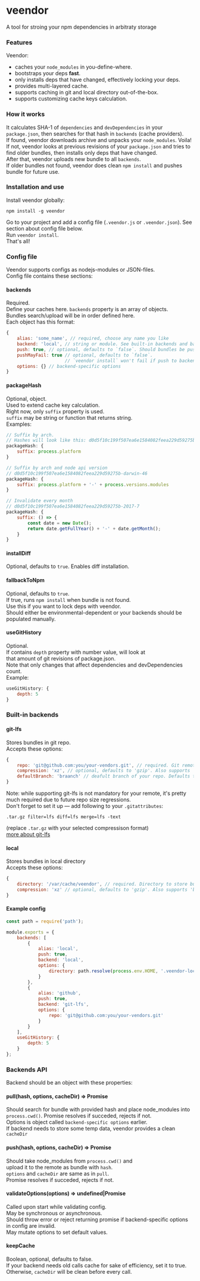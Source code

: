 # veendor
A tool for stroing your npm dependencies in arbitraty storage

### Features
Veendor: 
* caches your `node_modules` in you-define-where.
* bootstraps your deps **fast**. 
* only installs deps that have changed, effectively locking your deps.
* provides multi-layered cache.
* supports caching in git and local directory out-of-the-box.
* supports customizing cache keys calculation.

### How it works
It calculates SHA-1 of `dependencies` and `devDependencies` in your `package.json`,
then searches for that hash in `backends` (cache providers).  
If found, veendor downloads archive and unpacks your `node_modules`. Voila!  
If not, veendor looks at previous revisions of your `package.json` and
tries to find older bundles, then installs only deps that have changed.  
After that, veendor uploads new bundle to all `backends`.   
If older bundles not found, veendor does clean `npm install` and
pushes bundle for future use.

### Installation and use
Install veendor globally:
```
npm install -g veendor
```

Go to your project and add a config file (`.veendor.js` or `.veendor.json`).
See section about config file below.  
Run `veendor install`.  
That's all!

### Config file
Veendor supports configs as nodejs-modules or JSON-files.  
Config file contains these sections:

#### backends
Required.  
Define your caches here. `backends` property is an array of objects.  
Bundles search/upload will be in order defined here.  
Each object has this format: 
```js
{
    alias: 'some_name', // required, choose any name you like
    backend: 'local', // string or module. See built-in backends and backend API sections 
    push: true, // optional, defaults to `false`. Should bundles be pushed to this backend
    pushMayFail: true // optional, defaults to `false`.
                      // `veendor install` won't fail if push to backend fails
    options: {} // backend-specific options
}
```

#### packageHash
Optional, object.  
Used to extend cache key calculation.  
Right now, only `suffix` property is used.  
`suffix` may be string or function that returns string.  
Examples: 
```js
// Suffix by arch.
// Hashes will look like this: d0d5f10c199f507ea6e1584082feea229d59275b-darwin
packageHash: {
    suffix: process.platform
}
```

```js
// Suffix by arch and node api version
// d0d5f10c199f507ea6e1584082feea229d59275b-darwin-46
packageHash: {
    suffix: process.platform + '-' + process.versions.modules
}
```

```js
// Invalidate every month
// d0d5f10c199f507ea6e1584082feea229d59275b-2017-7
packageHash: {
    suffix: () => {
        const date = new Date();
        return date.getFullYear() + '-' + date.getMonth();
    }
}
```

#### installDiff
Optional, defaults to `true`. Enables diff installation.

#### fallbackToNpm
Optional, defaults to `true`.  
If true, runs `npm install` when bundle is not found.  
Use this if you want to lock deps with veendor.  
Should either be environmental-dependent or your backends should be populated manually.

#### useGitHistory
Optional.  
If contains `depth` property with number value, will look at  
that amount of git revisions of package.json.  
Note that only changes that affect dependencies and devDependencies count.  
Example:
```js
useGitHistory: {
    depth: 5
}
```

### Built-in backends
#### git-lfs
Stores bundles in git repo.  
Accepts these options: 
```js
{
    repo: 'git@github.com:you/your-vendors.git', // required. Git remote.
    compression: 'xz', // optional, defaults to 'gzip'. Also supports 'bzip2', 'xz'.
    defaultBranch: 'braanch' // deafult branch of your repo. Defaults to 'master'
}
```
Note: while supporting git-lfs is not mandatory for your remote,
it's pretty much required due to future repo size regressions.  
Don't forget to set it up — add following to your `.gitattributes`:
```
.tar.gz filter=lfs diff=lfs merge=lfs -text
```
(replace `.tar.gz` with your selected compressison format)  
[more about git-lfs](git-lfs.github.com)

#### local
Stores bundles in local directory  
Accepts these options: 
```js
{
    directory: '/var/cache/veendor', // required. Directory to store bundles in.
    compression: 'xz' // optional, defaults to 'gzip'. Also supports 'bzip2', 'xz'.
}
```

#### Example config
```js
const path = require('path');

module.exports = {
    backends: [
        {
            alias: 'local',
            push: true,
            backend: 'local',
            options: {
                directory: path.resolve(process.env.HOME, '.veendor-local')
            }
        },
        {
            alias: 'github',
            push: true,
            backend: 'git-lfs',
            options: {
                repo: 'git@github.com:you/your-vendors.git'
            }
        }
    ],
    useGitHistory: {
        depth: 5
    }
};

```

### Backends API
Backend should be an object with these properties:
#### pull(hash, options, cacheDir) => Promise
Should search for bundle with provided hash and
place node_modules into `process.cwd()`.
Promise resolves if succeded, rejects if not.  
Options is object called `backend-specific options` earlier.  
If backend needs to store some temp data,
veendor provides a clean `cacheDir`
#### push(hash, options, cacheDir) => Promise
Should take node_modules from `process.cwd()` and  
upload it to the remote as bundle with `hash`.  
`options` and `cacheDir` are same as in `pull`.  
Promise resolves if succeded, rejects if not.  
#### validateOptions(options) => undefined|Promise
Called upon start while validating config.  
May be synchronous or asynchronous.  
Should throw error or reject returning promise if backend-specific options in config
are invalid.  
May mutate options to set default values.  
#### keepCache
Boolean, optional, defaults to false.  
If your backend needs old calls cache for sake of efficiency, set it to true.
Otherwise, `cacheDir` will be clean before every call.
